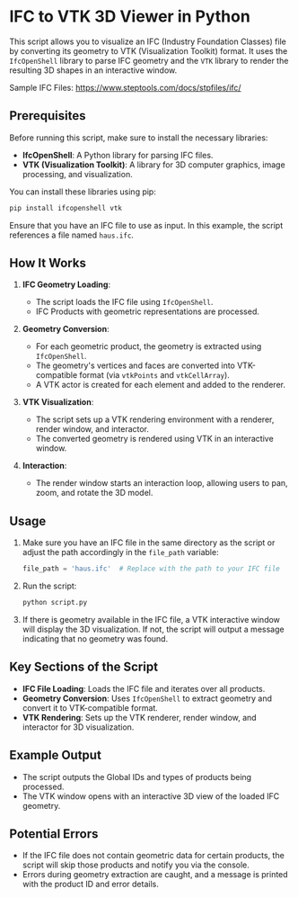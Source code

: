 # IFC to VTK 3D Viewer in Python

This script allows you to visualize an IFC (Industry Foundation Classes) file by converting its geometry to VTK (Visualization Toolkit) format. It uses the `IfcOpenShell` library to parse IFC geometry and the `VTK` library to render the resulting 3D shapes in an interactive window.

Sample IFC Files: https://www.steptools.com/docs/stpfiles/ifc/

## Prerequisites

Before running this script, make sure to install the necessary libraries:

- **IfcOpenShell**: A Python library for parsing IFC files.
- **VTK (Visualization Toolkit)**: A library for 3D computer graphics, image processing, and visualization.

You can install these libraries using pip:

```bash
pip install ifcopenshell vtk
```

Ensure that you have an IFC file to use as input. In this example, the script references a file named `haus.ifc`.

## How It Works

1. **IFC Geometry Loading**:
    - The script loads the IFC file using `IfcOpenShell`.
    - IFC Products with geometric representations are processed.
  
2. **Geometry Conversion**:
    - For each geometric product, the geometry is extracted using `IfcOpenShell`.
    - The geometry's vertices and faces are converted into VTK-compatible format (via `vtkPoints` and `vtkCellArray`).
    - A VTK actor is created for each element and added to the renderer.

3. **VTK Visualization**:
    - The script sets up a VTK rendering environment with a renderer, render window, and interactor.
    - The converted geometry is rendered using VTK in an interactive window.
  
4. **Interaction**:
    - The render window starts an interaction loop, allowing users to pan, zoom, and rotate the 3D model.

## Usage

1. Make sure you have an IFC file in the same directory as the script or adjust the path accordingly in the `file_path` variable:
   ```python
   file_path = 'haus.ifc'  # Replace with the path to your IFC file
   ```

2. Run the script:
   ```bash
   python script.py
   ```

3. If there is geometry available in the IFC file, a VTK interactive window will display the 3D visualization. If not, the script will output a message indicating that no geometry was found.

## Key Sections of the Script

- **IFC File Loading**: Loads the IFC file and iterates over all products.
- **Geometry Conversion**: Uses `IfcOpenShell` to extract geometry and convert it to VTK-compatible format.
- **VTK Rendering**: Sets up the VTK renderer, render window, and interactor for 3D visualization.

## Example Output

- The script outputs the Global IDs and types of products being processed.
- The VTK window opens with an interactive 3D view of the loaded IFC geometry.

## Potential Errors

- If the IFC file does not contain geometric data for certain products, the script will skip those products and notify you via the console.
- Errors during geometry extraction are caught, and a message is printed with the product ID and error details.
